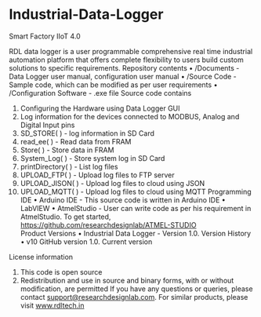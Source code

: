 # Industrial-Data-Logger
Smart Factory IIoT 4.0

RDL data logger is a user programmable comprehensive real time industrial automation platform that offers complete flexibility to users build custom solutions to specific requirements. 
Repository contents
•	/Documents - Data Logger user manual, configuration user manual
•	/Source Code - Sample code, which can be modified as per user requirements
•	/Configuration Software - .exe file
 Source code contains
1.	Configuring the Hardware using Data Logger GUI
2.	Log information for the devices connected to MODBUS, Analog and Digital Input pins
3.	SD_STORE( ) -  log information in SD Card
4.	read_ee( ) -  Read data from FRAM 
5.	Store( ) -  Store data in FRAM  
6.	System_Log( ) -  Store system log in SD Card
7.	printDirectory( ) -  List log files 
8.	UPLOAD_FTP( ) -  Upload log files to FTP server
9.	UPLOAD_JISON( ) -  Upload log files to cloud using JSON
10.	UPLOAD_MQTT( ) -  Upload log files to cloud using MQTT
Programming IDE
•	Arduino IDE - This source code is written in Arduino IDE
•	LabVIEW 
•	AtmelStudio - User can write code as per his requirement in AtmelStudio.
		            To get started, https://github.com/researchdesignlab/ATMEL-STUDIO  
Product Versions
•	Industrial Data Logger - Version 1.0.
Version History
•	v10 GitHub version 1.0. Current version


License information
1.	This code is open source
2.	Redistribution and use in source and binary forms, with or without modification, are permitted
If you have any questions or queries, please contact support@researchdesignlab.com.
For similar products, please visit www.rdltech.in
